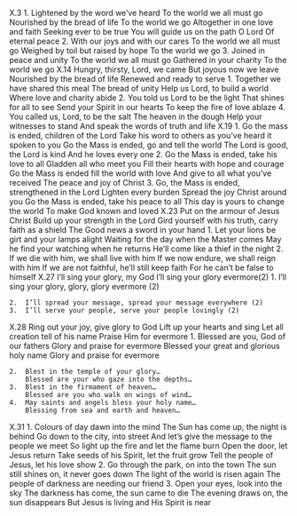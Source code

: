 X.3    1.	Lightened by the word we’ve heard
		To the world we all must go
		Nourished by the bread of life
		To the world we go
		Altogether in one love and faith
		Seeking ever to be true
		You will guide us on the path O Lord
		Of eternal peace
	    2.	With our joys and with our cares
		To the world we all must go
		Weighed by toil but raised by hope
		To the world we go
	    3.	Joined in peace and unity
		To the world we all must go
		Gathered in your charity
		To the world we go
X.14	Hungry, thirsty, Lord, we came
		But joyous now we leave
		Nourished by the bread of life
		Renewed and ready to serve
	1.	Together we have shared this meal
		The bread of unity
		Help us Lord, to build a world
		Where love and charity abide
	2.	You told us Lord to be the light
		That shines for all to see
		Send your Spirit in our hearts
		To keep the fire of love ablaze
	4.	You called us, Lord, to be the salt
		The heaven in the dough
		Help your witnesses to stand
		And speak the words of truth and life
X.19   1.	Go the mass is ended, children of the Lord
		Take his word to others as you’ve heard it spoken to you
		Go the Mass is ended, go and tell the world
		The Lord is good, the Lord is kind
		And he loves every one
	2.	Go the Mass is ended, take his love to all
		Gladden all who meet you
		Fill their hearts with hope and courage
		Go the Mass is ended fill the world with love
		And give to all what you’ve received
		The peace and joy of Christ
	3.	Go, the Mass is ended, strengthened in the Lord
		Lighten every burden
		Spread the joy Christ around you
		Go the Mass is ended, take his peace to all
		This day is yours to change the world
		To make God known and loved
X.23	Put on the armour of Jesus Christ
		Build up your strength in the Lord
		Gird yourself with his truth, carry faith as a shield
		The Good news a sword in your hand
	1.	Let your lions be girt and your lamps alight
		Waiting for the day when the Master comes
		May he find your watching when he returns
		He’ll come like a thief in the night
	2.	If we die with him, we shall live with him
		If we now endure, we shall reign with him
		If we are not faithful, he’ll still keep faith
		For he can’t be false to himself
X.27	I’ll sing your glory, my God
		I’ll sing your glory evermore(2)
	1.	I’ll sing your glory, glory, glory evermore (2)
	
	2.	I’ll spread your message, spread your message everywhere (2)
	3.	I’ll serve your people, serve your people lovingly (2)
		
X.28	Ring out your joy, give glory to God
		Lift up your hearts and sing
		Let all creation tell of his name
		Praise Him for evermore
	1.	Blessed are you, God of our fathers
		Glory and praise for evermore
		Blessed your great and glorious holy name
		Glory and praise for evermore
		
	2.	Blest in the temple of your glory…
		Blessed are your who gaze into the depths…
	3.	Blest in the firmament of heaven…
		Blessed are you who walk on wings of wind…
	4.	May saints and angels bless your holy name…
		Blessing from sea and earth and heaven…
X.31    1.	Colours of day dawn into the mind
		The Sun has come up, the night is behind
		Go down to the city, into street
		And let’s give the message to the people we meet
		So light up the fire and let the flame burn
		Open the door, let Jesus return
		Take seeds of his Spirit, let the fruit grow
		Tell the people of Jesus, let his love show
	       2.	Go through the park, on into the town
		The sun still shines on, it never goes down
		The light of the world is risen again
		The people of darkness are needing our friend
	       3.	Open your eyes, look into the sky
		The darkness has come, the sun came to die
		The evening draws on, the sun disappears
		But Jesus is living and His Spirit is near